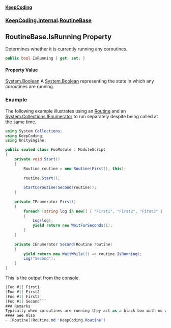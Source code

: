 #### [KeepCoding](index.md 'index')
### [KeepCoding.Internal](KeepCoding.Internal.md 'KeepCoding.Internal').[RoutineBase](RoutineBase.md 'KeepCoding.Internal.RoutineBase')
## RoutineBase.IsRunning Property
Determines whether it is currently running any coroutines.  
```csharp
public bool IsRunning { get; set; }
```
#### Property Value
[System.Boolean](https://docs.microsoft.com/en-us/dotnet/api/System.Boolean 'System.Boolean')
A [System.Boolean](https://docs.microsoft.com/en-us/dotnet/api/System.Boolean 'System.Boolean') representing the state in which any coroutines are running.  
### Example
The following example illustrates using an [Routine](Routine.md 'KeepCoding.Routine') and an [System.Collections.IEnumerator](https://docs.microsoft.com/en-us/dotnet/api/System.Collections.IEnumerator 'System.Collections.IEnumerator') to run separately despite being called at the same time.  
```csharp
using System.Collections;
using KeepCoding;
using UnityEngine;

public sealed class FooModule : ModuleScript
{
    private void Start()
    {
        Routine routine = new Routine(First(), this);
        
        routine.Start();
        
        StartCoroutine(Second(routine));
    }
    
    private IEnumerator First()
    {
        foreach (string log in new[] { "First1", "First2", "First3" }
        {
            Log(log);
            yield return new WaitForSeconds(1);
        }
    }
    
    private IEnumerator Second(Routine routine)
    {
        yield return new WaitWhile(() => routine.IsRunning);
        Log("Second");
    }
}
```
  
This is the output from the console.  
```csharp
[Foo #1] First1
[Foo #1] First2
[Foo #1] First3
[Foo #1] Second```
### Remarks
Typically when coroutines are running they act as a black box with no way to access whether they have finished or not. This property allows you to determine if the containing variable is handling any coroutines. Multiple coroutines running at the same time will still return [true](https://docs.microsoft.com/en-us/dotnet/csharp/language-reference/builtin-types/bool 'https://docs.microsoft.com/en-us/dotnet/csharp/language-reference/builtin-types/bool'), and there is no way to determine the amount of coroutines running at once.  
#### See Also
- [Routine](Routine.md 'KeepCoding.Routine')
